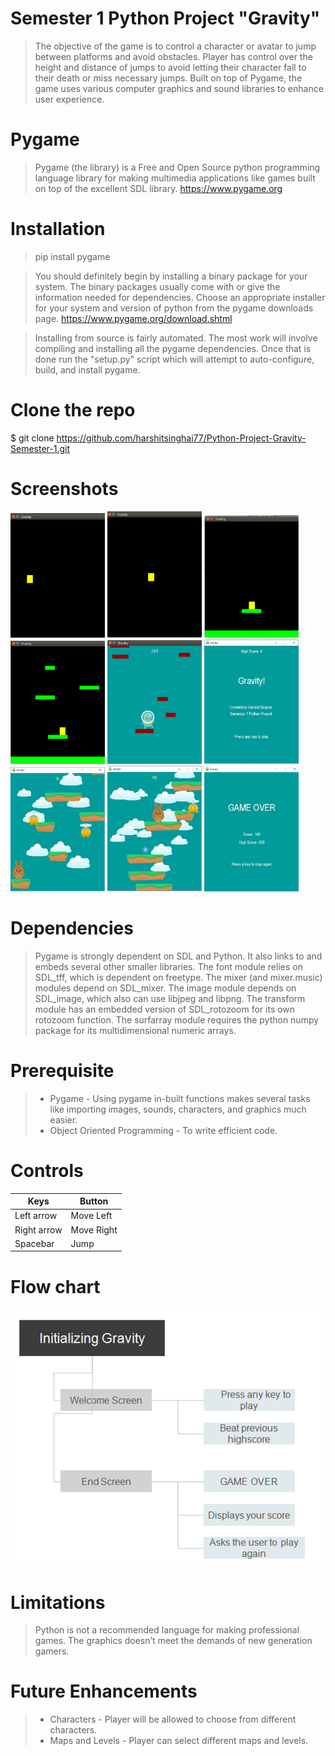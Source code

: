 # Semester 1 Python Project "Gravity"
> The objective of the game is to control a character or avatar to jump between platforms and avoid obstacles. Player has control over the height and distance of jumps to avoid letting their character fall to their death or miss necessary jumps. Built on top of Pygame, the game uses various computer graphics and sound libraries to enhance user experience.

# Pygame
> Pygame (the library) is a Free and Open Source python programming language library for making multimedia applications like games built on top of the excellent SDL library. https://www.pygame.org

# Installation
> pip install pygame

> You should definitely begin by installing a binary package for your system. The binary packages usually come with or give the information needed for dependencies. Choose an appropriate installer for your system and version of python from the pygame downloads page. https://www.pygame.org/download.shtml

> Installing from source is fairly automated. The most work will involve compiling and installing all the pygame dependencies. Once that is done run the "setup.py" script which will attempt to auto-configure, build, and install pygame.

# Clone the repo
 $ git clone https://github.com/harshitsinghai77/Python-Project-Gravity-Semester-1.git
 
# Screenshots
<p float="left">
  <img src="screenshots/gravity_6.png" width="30%" />
  <img src="screenshots/gravity_7.png" width="30%" /> 
  <img src="screenshots/gravity_8.png" width="30%" /> 
  <img src="screenshots/gravity_9.png" width="30%" /> 
 
 <img src="screenshots/gravity_11.png" width="30%" /> 
  
 <img src="screenshots/gravity_1.JPG" width="30%" /> 
 <img src="screenshots/gravity_2.JPG" width="30%" /> 
 <img src="screenshots/gravity_3.JPG" width="30%" /> 
 <img src="screenshots/gravity_4.JPG" width="30%" /> 
</p>

# Dependencies
> Pygame is strongly dependent on SDL and Python. It also links to and embeds several other smaller libraries. The font module relies on SDL_tff, which is dependent on freetype. The mixer (and mixer.music) modules depend on SDL_mixer. The image module depends on SDL_image, which also can use libjpeg and libpng. The transform module has an embedded version of SDL_rotozoom for its own rotozoom function. The surfarray module requires the python numpy package for its multidimensional numeric arrays.

 # Prerequisite
 > * Pygame - Using pygame in-built functions makes several tasks like importing images, sounds, characters, and graphics much easier.
 > * Object Oriented Programming - To write efficient code. 
 
 # Controls
 Keys | Button
------------ | -------------
Left arrow | Move Left
Right arrow | Move Right
Spacebar | Jump
 
 # Flow chart
 ![Alt text](/screenshots/flowchart.png?raw=true "Gravity Flow Chart")

# Limitations
> Python is not a recommended language for making professional games. The graphics doesn’t meet the demands of new generation gamers.

# Future Enhancements
> * Characters - Player will be allowed to choose from different characters.
> * Maps and Levels - Player can select different maps and levels.
  
  



